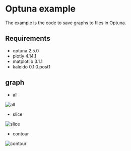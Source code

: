 # Optuna example

The example is the code to save graphs to files in Optuna.

## Requirements

- optuna            2.5.0
- plotly            4.14.1
- matplotlib        3.1.1
- kaleido           0.1.0.post1

## graph
- all

![all](https://user-images.githubusercontent.com/43694878/123291665-46165980-d54d-11eb-87d8-99f245a807b9.png)

- slice

![slice](https://user-images.githubusercontent.com/43694878/123291683-4ca4d100-d54d-11eb-9ce2-1f8ae5792bdf.png)

- contour

![contour](https://user-images.githubusercontent.com/43694878/123292751-52e77d00-d54e-11eb-8e45-4e62ba8e84f5.png)
